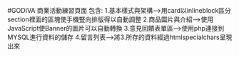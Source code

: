 #GODIVA 商業活動練習頁面
    包含:
    1.基本樣式與架構-->用card以inlineblock區分section裡面的區塊使手機豎向排版得以自動調整
    2.商品圖片與介紹-->使用JavaScript使Banner的圖片可以自動轉換
    3.意見回饋表單區-->使用php連接到MYSQL進行資料的儲存
    4.留言列表-->將3.所存的資料經過htmlspecialchars呈現出來